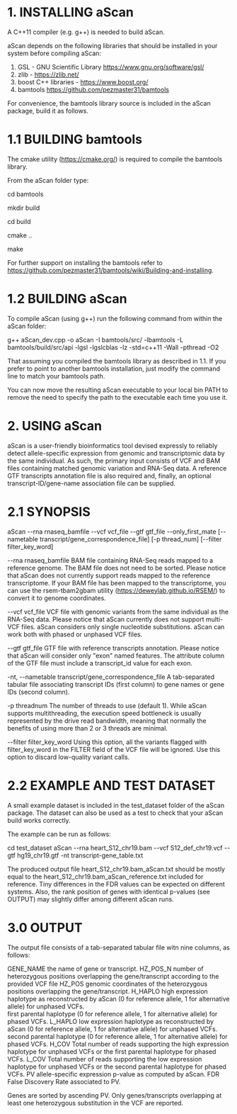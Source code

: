 # 1. INSTALLING aScan

A C++11 compiler (e.g. g++) is needed to build aScan.  

aScan depends on the following libraries that should be installed in your system before compiling aScan:

1) GSL - GNU Scientific Library https://www.gnu.org/software/gsl/
2) zlib - https://zlib.net/
3) boost C++ libraries - https://www.boost.org/ 
4) bamtools https://github.com/pezmaster31/bamtools

For convenience, the bamtools library source is included in the aScan package, build it as follows.

# 1.1 BUILDING bamtools

The cmake utility (https://cmake.org/) is required to compile the bamtools library. 

From the aScan folder type:

cd bamtools

mkdir build

cd build

cmake ..

make

For further support on installing the bamtools refer to https://github.com/pezmaster31/bamtools/wiki/Building-and-installing.

# 1.2 BUILDING aScan

To compile aScan (using g++) run the following command from within the aScan folder:

g++ aScan_dev.cpp -o aScan -I bamtools/src/ -lbamtools -L bamtools/build/src/api -lgsl -lgslcblas -lz -std=c++11 -Wall -pthread -O2

That assuming you compiled the bamtools library as described in 1.1. If you prefer to point to another bamtools installation, just modify the command line to match your bamtools path.

You can now move the resulting aScan executable to your local bin PATH to remove the need to specify the path to the executable each time you use it.

# 2. USING aScan

aScan is a user-friendly bioinformatics tool devised expressly to reliably detect allele-specific expression from genomic and transcriptomic data by the same individual. 
As such, the primary input consists of VCF and BAM files containing matched genomic variation and RNA-Seq data. A reference GTF transcripts annotation file is also required and, finally, an optional transcript-ID/gene-name association file can be supplied. 

# 2.1 SYNOPSIS

aScan --rna rnaseq_bamfile --vcf vcf_file --gtf gtf_file --only_first_mate [--nametable transcript/gene_correspondence_file] [-p thread_num] [--filter filter_key_word]

--rna rnaseq_bamfile 
BAM file containing RNA-Seq reads mapped to a reference genome. The BAM file does not need to be sorted. Please notice that aScan does not currently support reads mapped to the reference transcriptome. If your BAM file has been mapped to the transcriptome, you can use the rsem-tbam2gbam utility (https://deweylab.github.io/RSEM/) to convert it to genome coordinates.

--vcf vcf_file 
VCF file with genomic variants from the same individual as the RNA-Seq data. Please notice that aScan currently does not support multi-VCF files. aScan considers only single nucleotide substitutions. aScan can work both with phased or unphased VCF files.

--gtf gtf_file 
GTF file with reference transcripts annotation. Please notice that aScan will consider only "exon" named features. The attribute column of the GTF file must include a transcript_id value for each exon.

-nt, --nametable transcript/gene_correspondence_file
A tab-separated tabular file associating transcript IDs (first column) to gene names or gene IDs (second column).

-p threadnum
The number of threads to use (default 1). While aScan supports multithreading, the execution speed bottleneck is usually represented by the drive read bandwidth, meaning that normally the benefits of using more than 2 or 3 threads are minimal. 

--filter filter_key_word
Using this option, all the variants flagged with filter_key_word in the FILTER field of the VCF file will be ignored. Use this option to discard low-quality variant calls.

# 2.2 EXAMPLE AND TEST DATASET

A small example dataset is included in the test_dataset folder of the aScan package. The dataset can also be used as a test to check that your aScan build works correctly.

The example can be run as follows:

cd test_dataset
aScan --rna heart_S12_chr19.bam --vcf S12_def_chr19.vcf --gtf hg19_chr19.gtf -nt transcript-gene_table.txt

The produced output file heart_S12_chr19.bam_aScan.txt should be mostly equal to the heart_S12_chr19.bam_aScan_reference.txt included for reference. Tiny differences in the FDR values can be expected on different systems. Also, the rank position of genes with identical p-values (see OUTPUT) may slightly differ among different aScan runs.

# 3.0 OUTPUT

The output file consists of a tab-separated tabular file witn nine columns, as follows:

GENE_NAME	the name of gene or transcript.
HZ_POS_N	number of heterozygous positions overlapping the gene/transcript according to the provided VCF file
HZ_POS		genomic coordinates of the heterozygous positions overlapping the gene/transcript.
H_HAPLO		high expression haplotype as reconstructed by aScan (0 for reference allele, 1 for alternative allele) for unphased VCFs.  
		first parental haplotype (0 for reference allele, 1 for alternative allele) for phased VCFs.
L_HAPLO		low expression haplotype as reconstructed by aScan (0 for reference allele, 1 for alternative allele) for unphased VCFs.
                second parental haplotype (0 for reference allele, 1 for alternative allele) for phased VCFs.
H_COV		Total number of reads supporting the high expression haplotype for unphased VCFs or the first parental haplotype for phased VCFs.
L_COV		Total number of reads supporting the low expression haplotype for unphased VCFs or the second parental haplotype for phased VCFs.
PV		allele-specific expression p-value as computed by aScan.
FDR		False Discovery Rate associated to PV.

Genes are sorted by ascending PV. Only genes/transcripts overlapping at least one heterozygous substitution in the VCF are reported.



 



